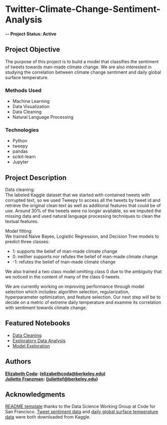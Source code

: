 # Twitter-Climate-Change-Sentiment-Analysis

#### -- Project Status: Active

## Project Objective
The purpose of this project is to build a model that classifies the sentiment of tweets towards man-made climate change. We are also interested in studying the correlation between climate change sentiment and daily global surface temperature. 

### Methods Used
* Machine Learning 
* Data Visualization
* Data Cleaning
* Natural Language Processing

### Technologies 
* Python
* tweepy
* pandas
* scikit-learn
* Jupyter

## Project Description
Data cleaning: <br>
The labeled Kaggle dataset that we started with contained tweets with corrupted text, so we used Tweepy to access all the tweets by tweet id and retrieve the original clean text as well as additional features that could be of use. Around 30% of the tweets were no longer available, so we imputed the missing data and used natural language processing techniques to clean the textual features. <br>

Model fitting: <br>
We trained Naive Bayes, Logisitic Regression, and Decision Tree models to predict three classes:
 - 1: supports the belief of man-made climate change
 - 0: neither supports nor refutes the belief of man-made climate change
 - -1: refutes the belief of man-made climate change
 
We also trained a two class model omitting class 0 due to the ambiguity that we noticed in the content of many of the class 0 tweets. <br>

We are currently working on improving performance through model selection which includes: algorithm selection, regularization, hyperparameter optimization, and feature selection. Our next step will be to decide on a metric of extreme daily temperature and examine its correlation with sentiment towards climate change.


## Featured Notebooks

* [Data Cleaning](https://github.com/lcoda/Twitter-Climate-Change-Sentiment-Analysis/blob/master/data_cleaning.ipynb)
* [Exploratory Data Analysis](https://github.com/lcoda/Twitter-Climate-Change-Sentiment-Analysis/blob/master/EDA.ipynb)
* [Model Exploration](https://github.com/lcoda/Twitter-Climate-Change-Sentiment-Analysis/blob/master/initial_model_fitting.ipynb)


## Authors

**[Elizabeth Coda](https://github.com/lcoda): (elizabethcoda@berkeley.edu)** <br>
**[Juliette Franzman](https://github.com/juliettefranzman): (juliettef@berkeley.edu)**


## Acknowledgments

[README template](https://github.com/sfbrigade/data-science-wg/blob/master/dswg_project_resources/Project-README-template.md) thanks to the Data Science Working Group at Code for San Francisco. [Tweet sentiment data](https://www.kaggle.com/edqian/twitter-climate-change-sentiment-dataset) and [daily global surface temperature data](https://www.kaggle.com/noaa/noaa-global-surface-summary-of-the-day) were both downloaded from Kaggle.
